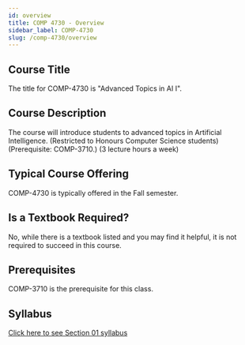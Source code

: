 ```yaml
---
id: overview
title: COMP 4730 - Overview
sidebar_label: COMP-4730
slug: /comp-4730/overview
---
```


## Course Title

The title for COMP-4730 is "Advanced Topics in AI I".

## Course Description

The course will introduce students to advanced topics in Artificial Intelligence. (Restricted to Honours Computer Science students) (Prerequisite: COMP-3710.) (3 lecture hours a week)

## Typical Course Offering

COMP-4730 is typically offered in the Fall semester.

## Is a Textbook Required?

No, while there is a textbook listed and you may find it helpful, it is not required to succeed in this course.

## Prerequisites

COMP-3710 is the prerequisite for this class.

## Syllabus

[Click here to see Section 01 syllabus](../../resources/syllabus/COMP-4730-01%20F24.docx)

